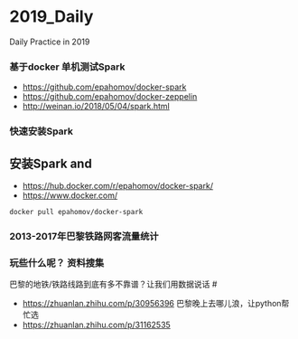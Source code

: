 # 2019_Daily
Daily Practice in 2019

### 基于docker 单机测试Spark
- https://github.com/epahomov/docker-spark
- https://github.com/epahomov/docker-zeppelin
- http://weinan.io/2018/05/04/spark.html
### 快速安装Spark
安装Spark and 
--------------------------------------------------------------------------------
- https://hub.docker.com/r/epahomov/docker-spark/
- https://www.docker.com/

`docker pull epahomov/docker-spark`

### 2013-2017年巴黎铁路网客流量统计
### 玩些什么呢？ 资料搜集
巴黎的地铁/铁路线路到底有多不靠谱？让我们用数据说话 #
- https://zhuanlan.zhihu.com/p/30956396
巴黎晚上去哪儿浪，让python帮忙选
- https://zhuanlan.zhihu.com/p/31162535
